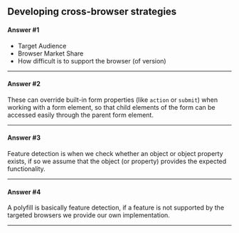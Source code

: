 ## Developing cross-browser strategies

#### Answer #1
- Target Audience
- Browser Market Share
- How difficult is to support the browser (of version)
***

#### Answer #2
These can override built-in form properties (like `action` or `submit`) when working with a form element, so that child elements of the form can be accessed easily through the parent form element.
***

#### Answer #3
Feature detection is when we check whether an object or object property exists, if so we assume that the object (or property) provides the expected functionality.
***

#### Answer #4
A polyfill is basically feature detection, if a feature is not supported by the targeted browsers we provide our own implementation.
***



